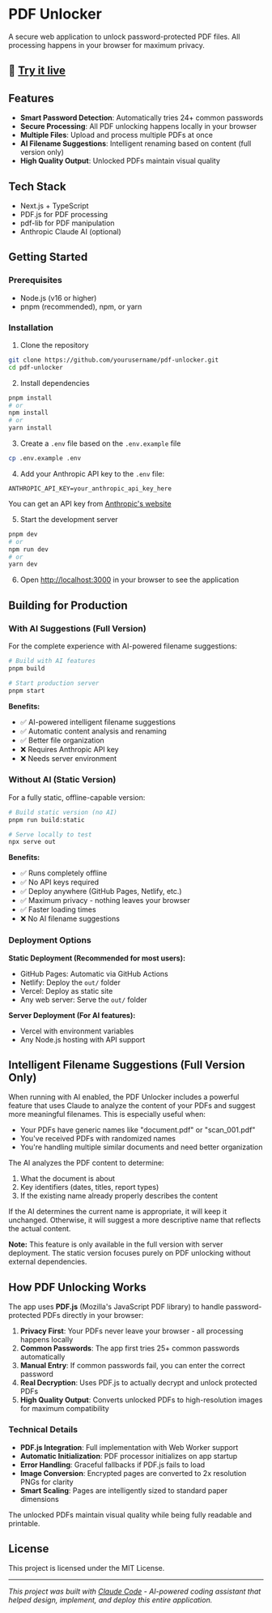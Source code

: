 # PDF Unlocker

A secure web application to unlock password-protected PDF files. All processing happens in your browser for maximum privacy.

## 🚀 [Try it live](https://kstonekuan.github.io/pdf-unlocker/)

## Features

- **Smart Password Detection**: Automatically tries 24+ common passwords
- **Secure Processing**: All PDF unlocking happens locally in your browser
- **Multiple Files**: Upload and process multiple PDFs at once
- **AI Filename Suggestions**: Intelligent renaming based on content (full version only)
- **High Quality Output**: Unlocked PDFs maintain visual quality

## Tech Stack

- Next.js + TypeScript
- PDF.js for PDF processing
- pdf-lib for PDF manipulation  
- Anthropic Claude AI (optional)

## Getting Started

### Prerequisites

- Node.js (v16 or higher)
- pnpm (recommended), npm, or yarn

### Installation

1. Clone the repository
```bash
git clone https://github.com/yourusername/pdf-unlocker.git
cd pdf-unlocker
```

2. Install dependencies
```bash
pnpm install
# or
npm install
# or
yarn install
```

3. Create a `.env` file based on the `.env.example` file
```bash
cp .env.example .env
```

4. Add your Anthropic API key to the `.env` file:
```
ANTHROPIC_API_KEY=your_anthropic_api_key_here
```

You can get an API key from [Anthropic's website](https://www.anthropic.com/)

5. Start the development server
```bash
pnpm dev
# or
npm run dev
# or
yarn dev
```

6. Open [http://localhost:3000](http://localhost:3000) in your browser to see the application

## Building for Production

### With AI Suggestions (Full Version)

For the complete experience with AI-powered filename suggestions:

```bash
# Build with AI features
pnpm build

# Start production server
pnpm start
```

**Benefits:**
- ✅ AI-powered intelligent filename suggestions
- ✅ Automatic content analysis and renaming
- ✅ Better file organization
- ❌ Requires Anthropic API key
- ❌ Needs server environment

### Without AI (Static Version)

For a fully static, offline-capable version:

```bash
# Build static version (no AI)
pnpm run build:static

# Serve locally to test
npx serve out
```

**Benefits:**
- ✅ Runs completely offline
- ✅ No API keys required
- ✅ Deploy anywhere (GitHub Pages, Netlify, etc.)
- ✅ Maximum privacy - nothing leaves your browser
- ✅ Faster loading times
- ❌ No AI filename suggestions

### Deployment Options

**Static Deployment (Recommended for most users):**
- GitHub Pages: Automatic via GitHub Actions
- Netlify: Deploy the `out/` folder
- Vercel: Deploy as static site
- Any web server: Serve the `out/` folder

**Server Deployment (For AI features):**
- Vercel with environment variables
- Any Node.js hosting with API support

## Intelligent Filename Suggestions (Full Version Only)

When running with AI enabled, the PDF Unlocker includes a powerful feature that uses Claude to analyze the content of your PDFs and suggest more meaningful filenames. This is especially useful when:

- Your PDFs have generic names like "document.pdf" or "scan_001.pdf"
- You've received PDFs with randomized names
- You're handling multiple similar documents and need better organization

The AI analyzes the PDF content to determine:
1. What the document is about
2. Key identifiers (dates, titles, report types)
3. If the existing name already properly describes the content

If the AI determines the current name is appropriate, it will keep it unchanged. Otherwise, it will suggest a more descriptive name that reflects the actual content.

**Note:** This feature is only available in the full version with server deployment. The static version focuses purely on PDF unlocking without external dependencies.

## How PDF Unlocking Works

The app uses **PDF.js** (Mozilla's JavaScript PDF library) to handle password-protected PDFs directly in your browser:

1. **Privacy First**: Your PDFs never leave your browser - all processing happens locally
2. **Common Passwords**: The app first tries 25+ common passwords automatically  
3. **Manual Entry**: If common passwords fail, you can enter the correct password
4. **Real Decryption**: Uses PDF.js to actually decrypt and unlock protected PDFs
5. **High Quality Output**: Converts unlocked PDFs to high-resolution images for maximum compatibility

### Technical Details

- **PDF.js Integration**: Full implementation with Web Worker support
- **Automatic Initialization**: PDF processor initializes on app startup
- **Error Handling**: Graceful fallbacks if PDF.js fails to load
- **Image Conversion**: Encrypted pages are converted to 2x resolution PNGs for clarity
- **Smart Scaling**: Pages are intelligently sized to standard paper dimensions

The unlocked PDFs maintain visual quality while being fully readable and printable.

## License

This project is licensed under the MIT License.

---

*This project was built with [Claude Code](https://www.anthropic.com/claude-code) - AI-powered coding assistant that helped design, implement, and deploy this entire application.*